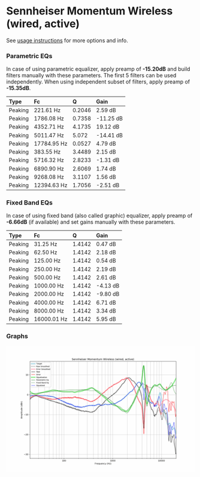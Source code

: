 # Sennheiser Momentum Wireless (wired, active)
See [usage instructions](https://github.com/jaakkopasanen/AutoEq#usage) for more options and info.

### Parametric EQs
In case of using parametric equalizer, apply preamp of **-15.20dB** and build filters manually
with these parameters. The first 5 filters can be used independently.
When using independent subset of filters, apply preamp of **-15.35dB**.

| Type    | Fc          |      Q | Gain      |
|:--------|:------------|:-------|:----------|
| Peaking | 221.61 Hz   | 0.2046 | 2.59 dB   |
| Peaking | 1786.08 Hz  | 0.7358 | -11.25 dB |
| Peaking | 4352.71 Hz  | 4.1735 | 19.12 dB  |
| Peaking | 5011.47 Hz  | 5.072  | -14.41 dB |
| Peaking | 17784.95 Hz | 0.0527 | 4.79 dB   |
| Peaking | 383.55 Hz   | 3.4489 | 2.15 dB   |
| Peaking | 5716.32 Hz  | 2.8233 | -1.31 dB  |
| Peaking | 6890.90 Hz  | 2.6069 | 1.74 dB   |
| Peaking | 9268.08 Hz  | 3.1107 | 1.56 dB   |
| Peaking | 12394.63 Hz | 1.7056 | -2.51 dB  |

### Fixed Band EQs
In case of using fixed band (also called graphic) equalizer, apply preamp of **-6.66dB**
(if available) and set gains manually with these parameters.

| Type    | Fc          |      Q | Gain     |
|:--------|:------------|:-------|:---------|
| Peaking | 31.25 Hz    | 1.4142 | 0.47 dB  |
| Peaking | 62.50 Hz    | 1.4142 | 2.18 dB  |
| Peaking | 125.00 Hz   | 1.4142 | 0.54 dB  |
| Peaking | 250.00 Hz   | 1.4142 | 2.19 dB  |
| Peaking | 500.00 Hz   | 1.4142 | 2.61 dB  |
| Peaking | 1000.00 Hz  | 1.4142 | -4.13 dB |
| Peaking | 2000.00 Hz  | 1.4142 | -9.80 dB |
| Peaking | 4000.00 Hz  | 1.4142 | 6.71 dB  |
| Peaking | 8000.00 Hz  | 1.4142 | 3.34 dB  |
| Peaking | 16000.01 Hz | 1.4142 | 5.95 dB  |

### Graphs
![](./Sennheiser%20Momentum%20Wireless%20(wired,%20active).png)